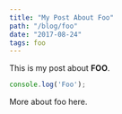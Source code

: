 ```yaml
---
title: "My Post About Foo"
path: "/blog/foo"
date: "2017-08-24"
tags: foo
---
```


This is my post about **FOO**.

```js
console.log('Foo');
```

More about foo here.
